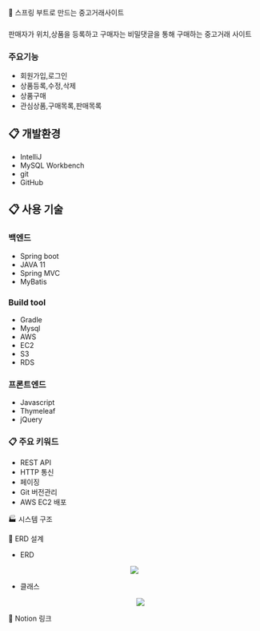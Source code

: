 🛒 스프링 부트로 만드는 중고거래사이트
### 
판매자가 위치,상품을 등록하고 구매자는 비밀댓글을 통해 구매하는 중고거래 사이트
### 주요기능
* 회원가입,로그인
* 상품등록,수정,삭제
* 상품구매 
* 관심상품,구매목록,판매목록
## 📋 개발환경
* IntelliJ
* MySQL Workbench
* git
* GitHub
## 📋 사용 기술
### 백엔드
* Spring boot
* JAVA 11
* Spring MVC
* MyBatis
### Build tool
* Gradle
* Mysql
* AWS
* EC2
* S3
* RDS
### 프론트엔드
* Javascript
* Thymeleaf
* jQuery
### 📋 주요 키워드
* REST API
* HTTP 통신
* 페이징
* Git 버전관리
* AWS EC2 배포

🏭 시스템 구조

🔗 ERD 설계
*  ERD
<p align="center">
  <img src="https://github.com/k-mozzi/used_device_market_v2/assets/86914189/79804bff-1381-4e94-ac81-b81e8619abaa">
</p>

* 클래스
  <p align="center">
  <img src="https://github.com/k-mozzi/used_device_market_v2/assets/86914189/48df924d-4d67-42c1-8077-9d722b3b03c3">
</p>

🔗 Notion 링크



